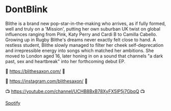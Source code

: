 # DontBlink

Blithe is a brand new pop-star-in-the-making who arrives, as if fully formed, well and truly on a 'Mission', putting her own suburban UK twist on global influences ranging from Pink, Katy Perry and Cardi B to Camilla Cabello. Growing up in Rugby Blithe's dreams never exactly felt close to hand. A restless student, Blithe slowly managed to filter her cheek self-deprecation and irrepressible energy into songs which matched her ambitions. She moved to London aged 16, later honing in on a sound that channels "a dark past, sex and heartbreak" into her forthcoming debut EP.

🔮 https://blithesaxon.com/ 🔮

📸 https://instagram.com/blithesaxon/ 📸

📺 https://youtube.com/channel/UCHB8BxB78XyFX5lP5j7GbqQ 📺

<a href="https://open.spotify.com/artist/604wNNLUmrAmNOSEU8GfK4" target="_blank">Spotify</a>
